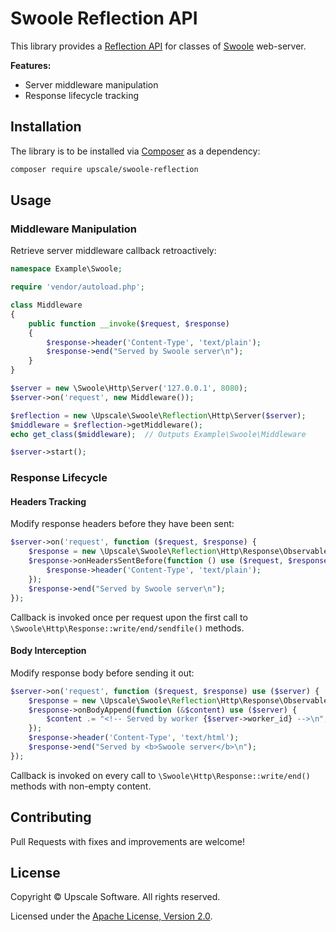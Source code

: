 Swoole Reflection API
=====================

This library provides a [Reflection API](http://us3.php.net/manual/en/intro.reflection.php) for classes of [Swoole](https://www.swoole.co.uk/) web-server.

**Features:**
- Server middleware manipulation
- Response lifecycle tracking

## Installation

The library is to be installed via [Composer](https://getcomposer.org/) as a dependency:
```bash
composer require upscale/swoole-reflection
```
## Usage

### Middleware Manipulation

Retrieve server middleware callback retroactively:
```php
namespace Example\Swoole;

require 'vendor/autoload.php';

class Middleware
{
    public function __invoke($request, $response)
    {
        $response->header('Content-Type', 'text/plain');
        $response->end("Served by Swoole server\n");
    }
}

$server = new \Swoole\Http\Server('127.0.0.1', 8080);
$server->on('request', new Middleware());

$reflection = new \Upscale\Swoole\Reflection\Http\Server($server);
$middleware = $reflection->getMiddleware();
echo get_class($middleware);  // Outputs Example\Swoole\Middleware

$server->start();
```

### Response Lifecycle

#### Headers Tracking

Modify response headers before they have been sent:
```php
$server->on('request', function ($request, $response) {
    $response = new \Upscale\Swoole\Reflection\Http\Response\Observable($response);
    $response->onHeadersSentBefore(function () use ($request, $response) {
        $response->header('Content-Type', 'text/plain');
    });    
    $response->end("Served by Swoole server\n");
});
```

Callback is invoked once per request upon the first call to `\Swoole\Http\Response::write/end/sendfile()` methods.

#### Body Interception

Modify response body before sending it out:
```php
$server->on('request', function ($request, $response) use ($server) {
    $response = new \Upscale\Swoole\Reflection\Http\Response\Observable($response);
    $response->onBodyAppend(function (&$content) use ($server) {
        $content .= "<!-- Served by worker {$server->worker_id} -->\n";
    });
    $response->header('Content-Type', 'text/html');
    $response->end("Served by <b>Swoole server</b>\n");
});
```

Callback is invoked on every call to `\Swoole\Http\Response::write/end()` methods with non-empty content.

## Contributing

Pull Requests with fixes and improvements are welcome!

## License

Copyright © Upscale Software. All rights reserved.

Licensed under the [Apache License, Version 2.0](http://www.apache.org/licenses/LICENSE-2.0).